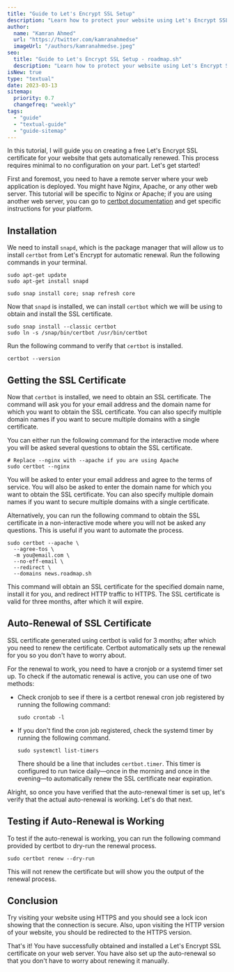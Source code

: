 ```yaml
---
title: "Guide to Let's Encrypt SSL Setup"
description: "Learn how to protect your website using Let's Encrypt SSL Certificates."
author:
  name: "Kamran Ahmed"
  url: "https://twitter.com/kamranahmedse"
  imageUrl: "/authors/kamranahmedse.jpeg"
seo:
  title: "Guide to Let's Encrypt SSL Setup - roadmap.sh"
  description: "Learn how to protect your website using Let's Encrypt SSL Certificates."
isNew: true
type: "textual"
date: 2023-03-13
sitemap:
  priority: 0.7
  changefreq: "weekly"
tags:
  - "guide"
  - "textual-guide"
  - "guide-sitemap"
---
```


In this tutorial, I will guide you on creating a free Let's Encrypt SSL certificate for your website that gets automatically renewed. This process requires minimal to no configuration on your part. Let's get started!

First and foremost, you need to have a remote server where your web application is deployed. You might have Nginx, Apache, or any other web server. This tutorial will be specific to Nginx or Apache; if you are using another web server, you can go to [certbot documentation](https://certbot.eff.org/instructions) and get specific instructions for your platform.

## Installation

We need to install `snapd`, which is the package manager that will allow us to install `certbot` from Let's Encrypt for automatic renewal. Run the following commands in your terminal.

```shell
sudo apt-get update
sudo apt-get install snapd

sudo snap install core; snap refresh core
```

Now that `snapd` is installed, we can install `certbot` which we will be using to obtain and install the SSL certificate.

```shell
sudo snap install --classic certbot
sudo ln -s /snap/bin/certbot /usr/bin/certbot
```

Run the following command to verify that `certbot` is installed.

```shell
certbot --version
```

## Getting the SSL Certificate

Now that `certbot` is installed, we need to obtain an SSL certificate. The command will ask you for your email address and the domain name for which you want to obtain the SSL certificate. You can also specify multiple domain names if you want to secure multiple domains with a single certificate.

You can either run the following command for the interactive mode where you will be asked several questions to obtain the SSL certificate.

```shell
# Replace --nginx with --apache if you are using Apache
sudo certbot --nginx
```

You will be asked to enter your email address and agree to the terms of service. You will also be asked to enter the domain name for which you want to obtain the SSL certificate. You can also specify multiple domain names if you want to secure multiple domains with a single certificate.

Alternatively, you can run the following command to obtain the SSL certificate in a non-interactive mode where you will not be asked any questions. This is useful if you want to automate the process.

```shell
sudo certbot --apache \
  --agree-tos \
  -m you@email.com \
  --no-eff-email \
  --redirect \
  --domains news.roadmap.sh
```

This command will obtain an SSL certificate for the specified domain name, install it for you, and redirect HTTP traffic to HTTPS. The SSL certificate is valid for three months, after which it will expire.

## Auto-Renewal of SSL Certificate

SSL certificate generated using certbot is valid for 3 months; after which you need to renew the certificate. Certbot automatically sets up the renewal for you so you don't have to worry about. 

For the renewal to work, you need to have a cronjob or a systemd timer set up. To check if the automatic renewal is active, you can use one of two methods:

* Check cronjob to see if there is a certbot renewal cron job registered by running the following command:

  ```shell
  sudo crontab -l
  ```

* If you don't find the cron job registered, check the systemd timer by running the following command.

  ```shell
  sudo systemctl list-timers
  ```

  There should be a line that includes `certbot.timer`. This timer is configured to run twice daily—once in the morning and once in the evening—to automatically renew the SSL certificate near expiration.

Alright, so once you have verified that the auto-renewal timer is set up, let's verify that the actual auto-renewal is working. Let's do that next.

## Testing if Auto-Renewal is Working

To test if the auto-renewal is working, you can run the following command provided by certbot to dry-run the renewal process.

```shell
sudo certbot renew --dry-run
```

This will not renew the certificate but will show you the output of the renewal process.

## Conclusion

Try visiting your website using HTTPS and you should see a lock icon showing that the connection is secure. Also, upon visiting the HTTP version of your website, you should be redirected to the HTTPS version.

That's it! You have successfully obtained and installed a Let's Encrypt SSL certificate on your web server. You have also set up the auto-renewal so that you don't have to worry about renewing it manually.
